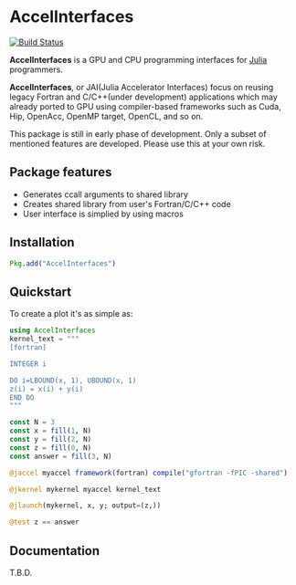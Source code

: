 # AccelInterfaces

[![Build Status](https://github.com/grnydawn/AccelInterfaces.jl/actions/workflows/CI.yml/badge.svg?branch=main)](https://github.com/grnydawn/AccelInterfaces.jl/actions/workflows/CI.yml?query=branch%3Amain)

**AccelInterfaces** is a GPU and CPU programming interfaces for [Julia](http://julialang.org/) programmers.

**AccelInterfaces**, or JAI(Julia Accelerator Interfaces) focus on reusing legacy Fortran and C/C++(under development) applications which may already ported to GPU using compiler-based frameworks such as Cuda, Hip, OpenAcc, OpenMP target, OpenCL, and so on.

This package is still in early phase of development. Only a subset of mentioned features are developed. Please use this at your own risk.

## Package features

- Generates ccall arguments to shared library
- Creates shared library from user's Fortran/C/C++ code
- User interface is simplied by using macros

## Installation

```julia
Pkg.add("AccelInterfaces")
```

## Quickstart

To create a plot it's as simple as:

```julia
using AccelInterfaces
kernel_text = """
[fortran]

INTEGER i

DO i=LBOUND(x, 1), UBOUND(x, 1)
z(i) = x(i) + y(i)
END DO
"""

const N = 3
const x = fill(1, N)
const y = fill(2, N)
const z = fill(0, N)
const answer = fill(3, N)

@jaccel myaccel framework(fortran) compile("gfortran -fPIC -shared") 

@jkernel mykernel myaccel kernel_text

@jlaunch(mykernel, x, y; output=(z,))

@test z == answer
```

## Documentation

T.B.D.

